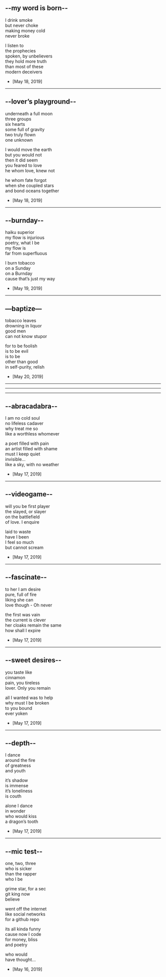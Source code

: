 <head>
  <meta name="author" content="Ninte Dangana">
  <meta name="description" 
      content="A delectable presentation of thought, meandering dreams, and surreal imagination. The writings of Amongstus, presented by Poetrique">
</head>


## --my word is born--

I drink smoke  
but never choke  
making money cold  
never broke  

I listen to  
the prophecies  
spoken, by unbelievers  
they hold more truth  
than most of these  
modern deceivers

* [May 18, 2019]  

- - -

## --lover’s playground--

underneath a full moon  
three groups  
six hearts  
some full of gravity  
two truly flown  
one unknown  

I would move the earth  
but you would not  
then it did seem  
you feared to love  
he whom love, knew not  

he whom fate forgot  
when she coupled stars  
and bond oceans together  

* [May 18, 2019]

- - -

## --burnday--

haiku superior  
my flow is injurious  
poetry, what I be  
my flow is  
far from superfluous  

I burn tobacco  
on a Sunday  
on a Burnday  
cause that’s just my way  

* [May 19, 2019]

- - -

## —baptize—

tobacco leaves  
drowning in liquor  
good men  
can not know stupor  

for to be foolish  
is to be evil  
is to be  
other than good  
in self-purity, relish  

* [May 20, 2019]

* * *
* * *
* * *

## --abracadabra--

I am no cold soul  
no lifeless cadaver  
why treat me so  
like a worthless whomever  

a poet filled with pain  
an artist filled with shame  
must I keep quiet  
invisible...  
like a sky, with no weather  

* [May 17, 2019]

- - -

## --videogame--

will you be first player  
the slayed, or slayer  
on the battlefield  
of love. I enquire  

laid to waste  
have I been  
I feel so much  
but cannot scream  

* [May 17, 2019]

- - -

## --fascinate--

to her I am desire  
pure, full of fire  
liking she can  
love though - Oh never  

the first was vain  
the current is clever  
her cloaks remain the same  
how shall I expire  

* [May 17, 2019]

- - -

## --sweet desires--

you taste like  
cinnamon  
pain, you tireless  
lover. Only you remain  

all I wanted was to help  
why must I be broken  
to you bound  
ever yoken

* [May 17, 2019]

- - -

## --depth--

I dance  
around the fire  
of greatness  
and youth  

it’s shadow  
is immense  
it’s loneliness  
is couth  

alone I dance  
in wonder  
who would kiss  
a dragon’s tooth  

* [May 17, 2019]

- - -

## --mic test--

one, two, three  
who is sicker  
than the rapper  
who I be  

grime star, for a sec  
git king now  
believe  

went off the internet  
like social networks  
for a github repo  

its all kinda funny  
cause now I code  
for money, bliss  
and poetry  

who would  
have thought...  

* [May 16, 2019]